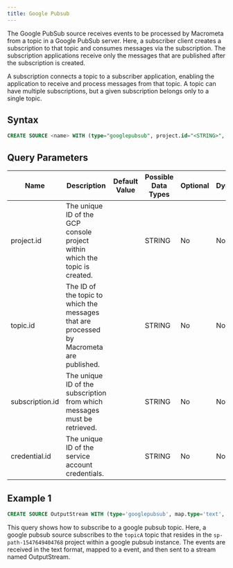 ```yaml
---
title: Google Pubsub
---
```


The Google PubSub source receives events to be processed by Macrometa from a topic in a Google PubSub server. Here, a subscriber client creates a subscription to that topic and consumes messages via the subscription. The subscription applications receive only the messages that are published after the subscription is created.

A subscription connects a topic to a subscriber application, enabling the application to receive and process messages from that topic. A topic can have multiple subscriptions, but a given subscription belongs only to a single topic.

## Syntax

```sql
CREATE SOURCE <name> WITH (type="googlepubsub", project.id="<STRING>", topic.id="<STRING>", subscription.id="<STRING>", credential.id="<STRING>", map.type="<STRING>")
```

## Query Parameters

| Name | Description |	Default Value |	Possible Data Types	| Optional | Dynamic |
|------|-------------|----------------|---------------------| -------- |---------|
| project.id | The unique ID of the GCP console project within which the topic is created. | | STRING | No | No |
| topic.id | The ID of the topic to which the messages that are processed by Macrometa are published. | | STRING | No | No |
| subscription.id | The unique ID of the subscription from which messages must be retrieved. | | STRING | No | No |
| credential.id |  The unique ID of the service account credentials. | | STRING | No | No |

## Example 1

```sql
CREATE SOURCE OutputStream WITH (type='googlepubsub', map.type='text', topic.id='topicA', project.id='sp-path-1547649404768', credential.id = 'PUB_SUB_FAST', subscription.id='subA') (message String);
```

This query shows how to subscribe to a google pubsub topic. Here, a google pubsub source subscribes to the `topicA` topic that resides in the `sp-path-1547649404768` project within a google pubsub instance. The events are received in the text format, mapped to a event, and then sent to a stream named OutputStream.
